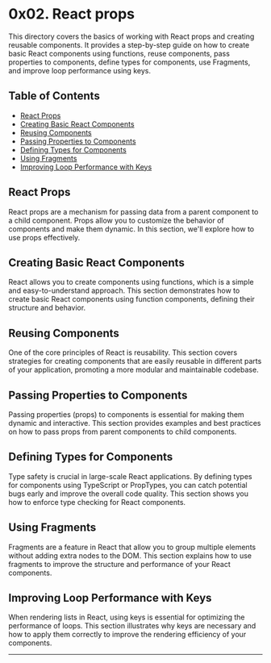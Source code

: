 # 0x02. React props

This directory covers the basics of working with React props and creating reusable components. It provides a step-by-step guide on how to create basic React components using functions, reuse components, pass properties to components, define types for components, use Fragments, and improve loop performance using keys.

## Table of Contents

- [React Props](#react-props)
- [Creating Basic React Components](#creating-basic-react-components)
- [Reusing Components](#reusing-components)
- [Passing Properties to Components](#passing-properties-to-components)
- [Defining Types for Components](#defining-types-for-components)
- [Using Fragments](#using-fragments)
- [Improving Loop Performance with Keys](#improving-loop-performance-with-keys)

## React Props

React props are a mechanism for passing data from a parent component to a child component. Props allow you to customize the behavior of components and make them dynamic. In this section, we'll explore how to use props effectively.

## Creating Basic React Components

React allows you to create components using functions, which is a simple and easy-to-understand approach. This section demonstrates how to create basic React components using function components, defining their structure and behavior.

## Reusing Components

One of the core principles of React is reusability. This section covers strategies for creating components that are easily reusable in different parts of your application, promoting a more modular and maintainable codebase.

## Passing Properties to Components

Passing properties (props) to components is essential for making them dynamic and interactive. This section provides examples and best practices on how to pass props from parent components to child components.

## Defining Types for Components

Type safety is crucial in large-scale React applications. By defining types for components using TypeScript or PropTypes, you can catch potential bugs early and improve the overall code quality. This section shows you how to enforce type checking for React components.

## Using Fragments

Fragments are a feature in React that allow you to group multiple elements without adding extra nodes to the DOM. This section explains how to use fragments to improve the structure and performance of your React components.

## Improving Loop Performance with Keys

When rendering lists in React, using keys is essential for optimizing the performance of loops. This section illustrates why keys are necessary and how to apply them correctly to improve the rendering efficiency of your components.

---
